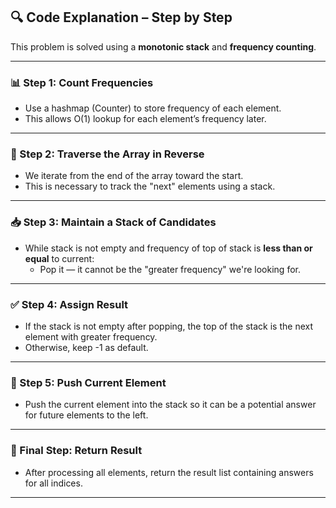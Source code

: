 ## 🔍 Code Explanation – Step by Step

This problem is solved using a **monotonic stack** and **frequency counting**.

---

### 📊 Step 1: Count Frequencies

- Use a hashmap (Counter) to store frequency of each element.
- This allows O(1) lookup for each element’s frequency later.

---

### 🔄 Step 2: Traverse the Array in Reverse

- We iterate from the end of the array toward the start.
- This is necessary to track the "next" elements using a stack.

---

### 📥 Step 3: Maintain a Stack of Candidates

- While stack is not empty and frequency of top of stack is **less than or equal** to current:
  - Pop it — it cannot be the "greater frequency" we're looking for.

---

### ✅ Step 4: Assign Result

- If the stack is not empty after popping, the top of the stack is the next element with greater frequency.
- Otherwise, keep -1 as default.

---

### 📌 Step 5: Push Current Element

- Push the current element into the stack so it can be a potential answer for future elements to the left.

---

### 🧾 Final Step: Return Result

- After processing all elements, return the result list containing answers for all indices.

---
